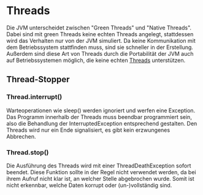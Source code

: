 # Threads
Die JVM unterscheidet zwischen "Green Threads" und "Native Threads".
Dabei sind mit green Threads keine echten Threads angelegt, stattdessen wird das Verhalten nur von der JVM simuliert.
Da keine Kommunikation mit dem Betriebssystem stattfinden muss, sind sie schneller in der Erstellung. Außerdem sind diese Art von Threads durch die Portabilität der JVM auch auf Betriebssystemen möglich, die keine echten [Threads](Paraprog-Basics.md#Threads) unterstützen.

## Thread-Stopper
### Thread.interrupt()
Warteoperationen wie sleep() werden ignoriert und werfen eine Exception.
Das Programm innerhalb der Threads muss beendbar programmiert sein, also die Behandlung der InterruptedException entsprechend gestalten. Den Threads wird nur  ein Ende signalisiert, es gibt kein erzwungenes Abbrechen.

### Thread.stop()
Die Ausführung des Threads wird mit einer ThreadDeathException sofort beendet.
Diese Funktion sollte in der Regel nicht verwendet werden, da bei ihrem Aufruf nicht klar ist, an welcher Stelle abgebrochen wurde. Somit ist nicht erkennbar, welche Daten korrupt oder (un-)vollständig sind.